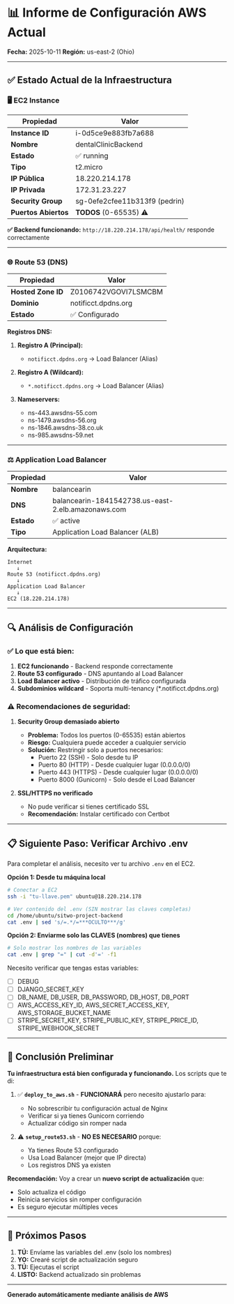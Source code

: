 # 📊 Informe de Configuración AWS Actual

**Fecha:** 2025-10-11
**Región:** us-east-2 (Ohio)

---

## ✅ Estado Actual de la Infraestructura

### 🖥️ **EC2 Instance**

| Propiedad | Valor |
|-----------|-------|
| **Instance ID** | i-0d5ce9e883fb7a688 |
| **Nombre** | dentalClinicBackend |
| **Estado** | ✅ running |
| **Tipo** | t2.micro |
| **IP Pública** | 18.220.214.178 |
| **IP Privada** | 172.31.23.227 |
| **Security Group** | sg-0efe2cfee11b313f9 (pedrin) |
| **Puertos Abiertos** | **TODOS** (0-65535) ⚠️ |

**✅ Backend funcionando:** `http://18.220.214.178/api/health/` responde correctamente

---

### 🌐 **Route 53 (DNS)**

| Propiedad | Valor |
|-----------|-------|
| **Hosted Zone ID** | Z0106742VGOVI7LSMCBM |
| **Dominio** | notificct.dpdns.org |
| **Estado** | ✅ Configurado |

**Registros DNS:**

1. **Registro A (Principal):**
   - `notificct.dpdns.org` → Load Balancer (Alias)

2. **Registro A (Wildcard):**
   - `*.notificct.dpdns.org` → Load Balancer (Alias)

3. **Nameservers:**
   - ns-443.awsdns-55.com
   - ns-1479.awsdns-56.org
   - ns-1846.awsdns-38.co.uk
   - ns-985.awsdns-59.net

---

### ⚖️ **Application Load Balancer**

| Propiedad | Valor |
|-----------|-------|
| **Nombre** | balancearin |
| **DNS** | balancearin-1841542738.us-east-2.elb.amazonaws.com |
| **Estado** | ✅ active |
| **Tipo** | Application Load Balancer (ALB) |

**Arquitectura:**
```
Internet
   ↓
Route 53 (notificct.dpdns.org)
   ↓
Application Load Balancer
   ↓
EC2 (18.220.214.178)
```

---

## 🔍 Análisis de Configuración

### ✅ Lo que está bien:

1. **EC2 funcionando** - Backend responde correctamente
2. **Route 53 configurado** - DNS apuntando al Load Balancer
3. **Load Balancer activo** - Distribución de tráfico configurada
4. **Subdominios wildcard** - Soporta multi-tenancy (*.notificct.dpdns.org)

### ⚠️ Recomendaciones de seguridad:

1. **Security Group demasiado abierto**
   - **Problema:** Todos los puertos (0-65535) están abiertos
   - **Riesgo:** Cualquiera puede acceder a cualquier servicio
   - **Solución:** Restringir solo a puertos necesarios:
     - Puerto 22 (SSH) - Solo desde tu IP
     - Puerto 80 (HTTP) - Desde cualquier lugar (0.0.0.0/0)
     - Puerto 443 (HTTPS) - Desde cualquier lugar (0.0.0.0/0)
     - Puerto 8000 (Gunicorn) - Solo desde el Load Balancer

2. **SSL/HTTPS no verificado**
   - No pude verificar si tienes certificado SSL
   - **Recomendación:** Instalar certificado con Certbot

---

## 📋 Siguiente Paso: Verificar Archivo .env

Para completar el análisis, necesito ver tu archivo `.env` en el EC2.

**Opción 1: Desde tu máquina local**
```bash
# Conectar a EC2
ssh -i "tu-llave.pem" ubuntu@18.220.214.178

# Ver contenido del .env (SIN mostrar las claves completas)
cd /home/ubuntu/sitwo-project-backend
cat .env | sed 's/=.*/=***OCULTO***/g'
```

**Opción 2: Enviarme solo las CLAVES (nombres) que tienes**
```bash
# Solo mostrar los nombres de las variables
cat .env | grep "=" | cut -d'=' -f1
```

Necesito verificar que tengas estas variables:
- [ ] DEBUG
- [ ] DJANGO_SECRET_KEY
- [ ] DB_NAME, DB_USER, DB_PASSWORD, DB_HOST, DB_PORT
- [ ] AWS_ACCESS_KEY_ID, AWS_SECRET_ACCESS_KEY, AWS_STORAGE_BUCKET_NAME
- [ ] STRIPE_SECRET_KEY, STRIPE_PUBLIC_KEY, STRIPE_PRICE_ID, STRIPE_WEBHOOK_SECRET

---

## 🎯 Conclusión Preliminar

**Tu infraestructura está bien configurada y funcionando.** Los scripts que te di:

1. ✅ **`deploy_to_aws.sh`** - **FUNCIONARÁ** pero necesito ajustarlo para:
   - No sobrescribir tu configuración actual de Nginx
   - Verificar si ya tienes Gunicorn corriendo
   - Actualizar código sin romper nada

2. ⚠️ **`setup_route53.sh`** - **NO ES NECESARIO** porque:
   - Ya tienes Route 53 configurado
   - Usa Load Balancer (mejor que IP directa)
   - Los registros DNS ya existen

**Recomendación:** Voy a crear un **nuevo script de actualización** que:
- Solo actualiza el código
- Reinicia servicios sin romper configuración
- Es seguro ejecutar múltiples veces

---

## 🔄 Próximos Pasos

1. **TÚ:** Envíame las variables del .env (solo los nombres)
2. **YO:** Crearé script de actualización seguro
3. **TÚ:** Ejecutas el script
4. **LISTO:** Backend actualizado sin problemas

---

**Generado automáticamente mediante análisis de AWS**
